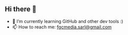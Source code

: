 ## Hi there 👋

- 🌱 I’m currently learning GitHub and other dev tools :)
- 📫 How to reach me: fgcmedia.sarl@gmail.com
